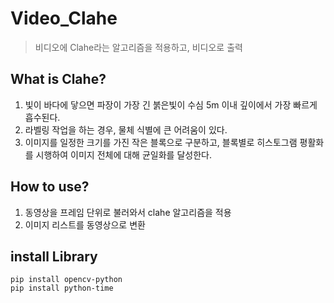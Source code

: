 # Video_Clahe
> 비디오에 Clahe라는 알고리즘을 적용하고, 비디오로 출력

## What is Clahe?
1. 빛이 바다에 닿으면 파장이 가장 긴 붉은빛이 수심 5m 이내 깊이에서 가장 빠르게 흡수된다. 
2. 라벨링 작업을 하는 경우, 물체 식별에 큰 어려움이 있다.
3. 이미지를 일정한 크기를 가진 작은 블록으로 구분하고, 블록별로 히스토그램 평활화를 시행하여 이미지 전체에 대해 균일화를 달성한다.

## How to use?
1. 동영상을 프레임 단위로 불러와서 clahe 알고리즘을 적용
2. 이미지 리스트를 동영상으로 변환

## install Library
```
pip install opencv-python
pip install python-time
```
